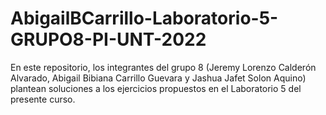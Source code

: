 # AbigailBCarrillo-Laboratorio-5-GRUPO8-PI-UNT-2022
En este repositorio, los integrantes del grupo 8 (Jeremy Lorenzo Calderón Alvarado, Abigail Bibiana Carrillo Guevara y Jashua Jafet Solon Aquino) plantean soluciones a los ejercicios propuestos en el Laboratorio 5 del presente curso.
